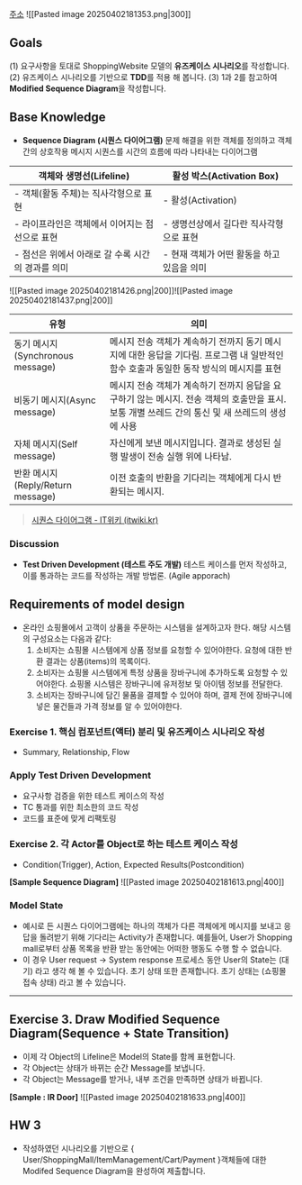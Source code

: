 [주소](https://stupendous-butterkase-226.notion.site/CSE3308-System-Analysis-Hands-on-class-week-5-6-1c734e4a084080b9ad61f5856a523d31)
![[Pasted image 20250402181353.png|300]]

## Goals
(1) 요구사항을 토대로 ShoppingWebsite 모델의 **유즈케이스 시나리오**를 작성합니다.
(2) 유즈케이스 시나리오를 기반으로 **TDD**를 적용 해 봅니다.
(3) 1과 2를 참고하여 **Modified Sequence Diagram**을 작성합니다.
## Base Knowledge
- **Sequence Diagram (시퀀스 다이어그램)** 문제 해결을 위한 객체를 정의하고 객체간의 상호작용 메시지 시퀀스를 시간의 흐름에 따라 나타내는 다이어그램

| **객체와 생명선(Lifeline)**         | **활성 박스(Activation Box)** |
| ----------------------------- | ------------------------- |
| - 객체(활동 주체)는 직사각형으로 표현        | - 활성(Activation)          |
| - 라이프라인은 객체에서 이어지는 점선으로 표현    | - 생명선상에서 길다란 직사각형으로 표현    |
| - 점선은 위에서 아래로 갈 수록 시간의 경과를 의미 | - 현재 객체가 어떤 활동을 하고 있음을 의미 |

![[Pasted image 20250402181426.png|200]]![[Pasted image 20250402181437.png|200]]

| **유형**                       | **의미**                                                                              |
| ---------------------------- | ----------------------------------------------------------------------------------- |
| 동기 메시지(Synchronous message)  | 메시지 전송 객체가 계속하기 전까지 동기 메시지에 대한 응답을 기다림. 프로그램 내 일반적인 함수 호출과 동일한 동작 방식의 메시지를 표현       |
| 비동기 메시지(Async message)       | 메시지 전송 객체가 계속하기 전까지 응답을 요구하기 않는 메시지. 전송 객체의 호출만을 표시.보통 개별 쓰레드 간의 통신 및 새 쓰레드의 생성에 사용 |
| 자체 메시지(Self message)         | 자신에게 보낸 메시지입니다. 결과로 생성된 실행 발생이 전송 실행 위에 나타남.                                        |
| 반환 메시지(Reply/Return message) | 이전 호출의 반환을 기다리는 객체에게 다시 반환되는 메시지.                                                   |

> [시퀀스 다이어그램 - IT위키 (itwiki.kr)](https://itwiki.kr/w/%EC%8B%9C%ED%80%80%EC%8A%A4_%EB%8B%A4%EC%9D%B4%EC%96%B4%EA%B7%B8%EB%9E%A8)

### Discussion

- **Test Driven Development (테스트 주도 개발)** 테스트 케이스를 먼저 작성하고, 이를 통과하는 코드를 작성하는 개발 방법론. (Agile apporach)

## Requirements of model design

- 온라인 쇼핑몰에서 고객이 상품을 주문하는 시스템을 설계하고자 한다. 해당 시스템의 구성요소는 다음과 같다:
    1. 소비자는 쇼핑몰 시스템에게 상품 정보를 요청할 수 있어야한다. 요청에 대한 반환 결과는 상품(items)의 목록이다.
    2. 소비자는 쇼핑몰 시스템에게 특정 상품을 장바구니에 추가하도록 요청할 수 있어야한다. 쇼핑몰 시스템은 장바구니에 유저정보 및 아이템 정보를 전달한다.
    3. 소비자는 장바구니에 담긴 물품을 결제할 수 있어야 하며, 결제 전에 장바구니에 넣은 물건들과 가격 정보를 알 수 있어야한다.

### Exercise 1. 핵심 컴포넌트(액터) 분리 및 유즈케이스 시나리오 작성

- Summary, Relationship, Flow

### Apply Test Driven Development

- 요구사항 검증을 위한 테스트 케이스의 작성
- TC 통과를 위한 최소한의 코드 작성
- 코드를 표준에 맞게 리팩토링

### Exercise 2. 각 Actor를 Object로 하는 테스트 케이스 작성

- Condition(Trigger), Action, Expected Results(Postcondition)

**[Sample Sequence Diagram]**
![[Pasted image 20250402181613.png|400]]

### Model State

- 예시로 든 시퀀스 다이어그램에는 하나의 객체가 다른 객체에게 메시지를 보내고 응답을 돌려받기 위해 기다리는 Activity가 존재합니다. 예를들어, User가 Shopping mall로부터 상품 목록을 반환 받는 동안에는 어떠한 행동도 수행 할 수 없습니다.
- 이 경우 User request → System response 프로세스 동안 User의 State는 (대기) 라고 생각 해 볼 수 있습니다. 초기 상태 또한 존재합니다. 초기 상태는 (쇼핑몰 접속 상태) 라고 볼 수 있습니다.

---

## Exercise 3. Draw Modified Sequence Diagram(Sequence + State Transition)

- 이제 각 Object의 Lifeline은 Model의 State를 함께 표현합니다.
- 각 Object는 상태가 바뀌는 순간 Message를 보냅니다.
- 각 Object는 Message를 받거나, 내부 조건을 만족하면 상태가 바뀝니다.

**[Sample : IR Door]**
![[Pasted image 20250402181633.png|400]]
## HW 3

- 작성하였던 시나리오를 기반으로 { User/ShoppingMall/ItemManagement/Cart/Payment }객체들에 대한 Modifed Sequence Diagram을 완성하여 제출합니다.